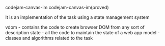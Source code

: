 codejam-canvas-im
codejam-canvas-im(proved)

It is an implementation of the task using a state management system


vdom - contains the code to create browser DOM from any sort of description
state - all the code to maintain the state of a web app
model - classes and algorithms related to the task